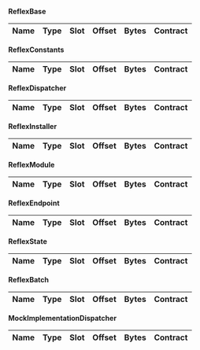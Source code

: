 **ReflexBase**

| Name | Type | Slot | Offset | Bytes | Contract |
| ---- | ---- | ---- | ------ | ----- | -------- |

**ReflexConstants**

| Name | Type | Slot | Offset | Bytes | Contract |
| ---- | ---- | ---- | ------ | ----- | -------- |

**ReflexDispatcher**

| Name | Type | Slot | Offset | Bytes | Contract |
| ---- | ---- | ---- | ------ | ----- | -------- |

**ReflexInstaller**

| Name | Type | Slot | Offset | Bytes | Contract |
| ---- | ---- | ---- | ------ | ----- | -------- |

**ReflexModule**

| Name | Type | Slot | Offset | Bytes | Contract |
| ---- | ---- | ---- | ------ | ----- | -------- |

**ReflexEndpoint**

| Name | Type | Slot | Offset | Bytes | Contract |
| ---- | ---- | ---- | ------ | ----- | -------- |

**ReflexState**

| Name | Type | Slot | Offset | Bytes | Contract |
| ---- | ---- | ---- | ------ | ----- | -------- |

**ReflexBatch**

| Name | Type | Slot | Offset | Bytes | Contract |
| ---- | ---- | ---- | ------ | ----- | -------- |

**MockImplementationDispatcher**

| Name | Type | Slot | Offset | Bytes | Contract |
| ---- | ---- | ---- | ------ | ----- | -------- |
